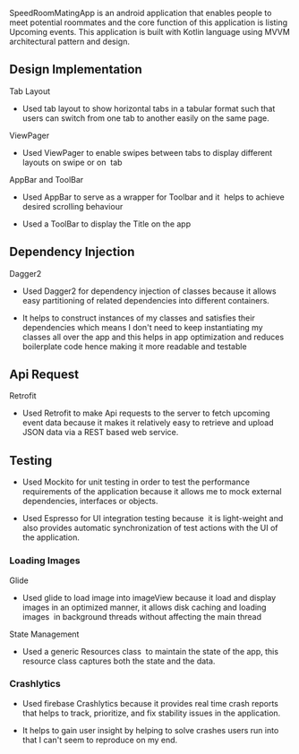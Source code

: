 SpeedRoomMatingApp is an android application that enables people to meet potential roommates and the core function of this application is listing Upcoming events. This application is built with Kotlin language using MVVM architectural pattern and design.

## Design Implementation

Tab Layout

-   Used tab layout to show horizontal tabs in a tabular format such that users can switch from one tab to another easily on the same page.

ViewPager

-   Used ViewPager to enable swipes between tabs to display different layouts on swipe or on  tab

AppBar and ToolBar

-   Used AppBar to serve as a wrapper for Toolbar and it  helps to achieve desired scrolling behaviour

-   Used a ToolBar to display the Title on the app



## Dependency Injection

Dagger2

-   Used Dagger2 for dependency injection of classes because it allows easy partitioning of related dependencies into different containers.

-   It helps to construct instances of my classes and satisfies their dependencies which means I don't need to keep instantiating my classes all over the app and this helps in app optimization and reduces boilerplate code hence making it more readable and testable




## Api Request

Retrofit

-   Used Retrofit to make Api requests to the server to fetch upcoming event data because it makes it relatively easy to retrieve and upload JSON data via a REST based web service.




## Testing

-   Used Mockito for unit testing in order to test the performance requirements of the application because it allows me to mock external dependencies, interfaces or objects.

-   Used Espresso for UI integration testing because  it is light-weight and also provides automatic synchronization of test actions with the UI of the application.





### Loading Images

Glide

-   Used glide to load image into imageView because it load and display images in an optimized manner, it allows disk caching and loading images  in background threads without affecting the main thread

State Management

-   Used a generic Resources class  to maintain the state of the app, this resource class captures both the state and the data.




### Crashlytics

-   Used firebase Crashlytics because it provides real time crash reports  that helps to track, prioritize, and fix stability issues in the application.

-   It helps to gain user insight by helping to solve crashes users run into that I can't seem to reproduce on my end.